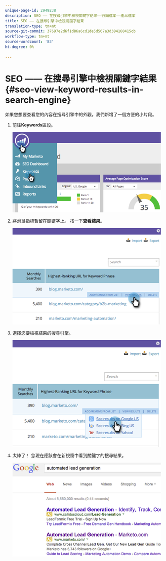 ```yaml
---
unique-page-id: 2949238
description: SEO —— 在搜尋引擎中檢視關鍵字結果——行銷檔案——產品檔案
title: SEO —— 在搜尋引擎中檢視關鍵字結果
translation-type: tm+mt
source-git-commit: 37697e2d6f1d86a6cd1de5d567a3d384160415cb
workflow-type: tm+mt
source-wordcount: '83'
ht-degree: 0%

---
```



# SEO —— 在搜尋引擎中檢視關鍵字結果{#seo-view-keyword-results-in-search-engine}

如果您想要查看您的內容在搜尋引擎中的外觀，我們新增了一個方便的小片段。

1. 前往&#x200B;**Keywords**&#x200B;區段。

   ![](assets/image2014-9-18-13-3a33-3a58.png)

1. 將滑鼠指標暫留在關鍵字上。 按一下&#x200B;**查看結果**。

   ![](assets/image2014-9-18-13-3a34-3a2.png)

1. 選擇您要檢視結果的搜尋引擎。

   ![](assets/image2014-9-18-13-3a34-3a16.png)

1. 太棒了！ 您現在應該會在新視窗中看到關鍵字的搜尋結果。

   ![](assets/image2014-9-18-13-3a34-3a24.png)
